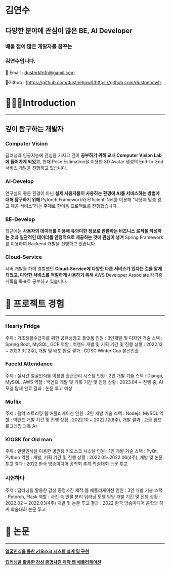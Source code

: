 # 김연수

## 다양한 분야에 관심이 많은 BE, AI Developer


### 배울 점이 많은 개발자를 꿈꾸는

### 김연수입니다.

📧 Email : dustnrkfnfn@gamil.com

📘Github : [https://github.com/dustnehowl](https://github.com/dustnehowl)

# 🙋🏻‍♂️Introduction

---

## 깊이 탐구하는 개발자

### Computer Vision

딥러닝과 인공지능에 관심을 가지고 깊이 **공부하기 위해 교내 Computer Vision Lab에 들어가게 되었고**, 현재 Pose Estimation을 이용한 3D Avatar 생성의 End-to-End 서비스 개발을 진행하고 있습니다.

### AI-Develop

연구실의 좋은 환경이 아닌 **실제 사용자들이 사용하는 환경에 AI를 서비스하는 방법에 대해 탐구하기 위해** Pytorch Framework와 Efficient-Net를 이용해 “사용자 맞춤 광고 제공 서비스”라는 주제로 한이음 프로젝트를 진행했습니다.

### BE-Develop

최근에는 **사용자의 데이터를 이용해 유의미한 정보로 반환하는 비즈니스 로직을 작성하는 것과 일관적인 데이터를 안정적으로 제공하는 것에 관심이 생겨** Spring Framework를 이용하여 Backend 개발을 진행하고 있습니다.

### Cloud-Service

서버 개발을 하며 경험했던 **Cloud-Service에 다양한 다른 서비스가 있다는 것을 알게되었고, 다양한 서비스를 적절하게 사용하기 위해** AWS Developer Associate 자격증 취득을 목표로 공부하고 있습니다.

# 🧡 프로젝트 경험

---
### Hearty Fridge
주제 : 기초생활수급자를 위한 공유냉장고 플랫폼
인원 : 3인개발 및 디자인
기술 스택 : Spring Boot, MySQL, GCP
역할 : 백엔드 개발 및 기획
기간 및 진행 상황 : 2022.12 ~ 2023.3(12주), 개발 및 배포 완료
결과 : GDSC Winter Cup 본선진출

### FaceId Attendance

주제 : 실시간 얼굴인식을 이용한 출근관리 시스템
인원 : 2인 개발
기술 스택 : Django, MySQL, AWS
역할 : 백엔드 개발 및 기획
기간 및 진행 상황 : 2023.04 ~ 진행 중, AI 모델 탑재 완료
결과 : 논문 투고 예상

### Muflix

주제 :  음악 스트리밍 웹 애플리케이션
인원 : 2인 개발
기술 스택 : Nodejs, MySQL
역할 : 백엔드 개발
기간 및 진행 상황 : 2022.10 ~ 2022.12(8주), 개발
결과 : 고급 웹프로그래밍 과목 A+

### KIOSK for Old man

주제 : 얼굴인식을 이용한 병원용 키오스크 시스템
인원 : 1인 개발
기술 스택 : PyQt, Python
역할 : 개발, 기획
기간 및 진행 상황 : 2022.05~2022.06(4주), 개발 및 논문 투고
결과 : 2022 한국 방송미디어 공학회 추계 학술대회 논문 투고

### 시현하다

주제 : 딥러닝을 활용한 감성 증명사진 제작 웹 애플리케이션
인원 : 3인 개발
기술 스택 : Pytorch, Flask
역할 : 사진 속 인물 분리 딥러닝 모델 담당 개발
기간 및 진행 상황 : 2022.02 ~ 2022.03(4주) 개발 및 논문 투고
결과 : 2022 한국 방송미디어 공학과 하계 학술대회 논문 투고

# 📖 논문

---

****[얼굴인식을 통한 키오스크 시스템 설계 및 구현](https://www.dbpia.co.kr/journal/articleDetail?nodeId=NODE11174569)****

****[딥러닝을 활용한 감성 증명사진 제작 웹 애플리케이션](https://www.dbpia.co.kr/journal/articleDetail?nodeId=NODE11134141)****
